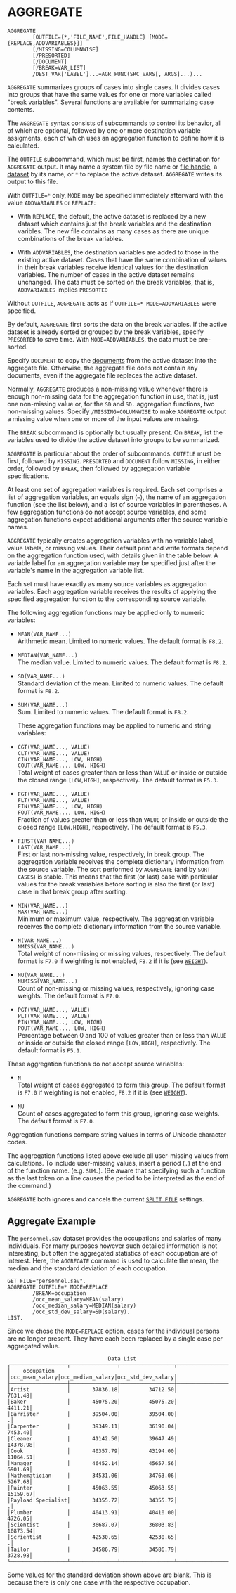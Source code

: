 # AGGREGATE

```
AGGREGATE
        [OUTFILE={*,'FILE_NAME',FILE_HANDLE} [MODE={REPLACE,ADDVARIABLES}]]
        [/MISSING=COLUMNWISE]
        [/PRESORTED]
        [/DOCUMENT]
        [/BREAK=VAR_LIST]
        /DEST_VAR['LABEL']...=AGR_FUNC(SRC_VARS[, ARGS]...)...
```

`AGGREGATE` summarizes groups of cases into single cases.  It divides
cases into groups that have the same values for one or more variables
called "break variables".  Several functions are available for
summarizing case contents.

The `AGGREGATE` syntax consists of subcommands to control its
behavior, all of which are optional, followed by one or more
destination variable assigments, each of which uses an aggregation
function to define how it is calculated.

The `OUTFILE` subcommand, which must be first, names the destination
for `AGGREGATE` output.  It may name a system file by file name or
[file handle](../../language/files/file-handles.md), a
[dataset](../../language/datasets/index.md) by its name, or `*` to
replace the active dataset.  `AGGREGATE` writes its output to this
file.

With `OUTFILE=*` only, `MODE` may be specified immediately afterward
with the value `ADDVARIABLES` or `REPLACE`:

- With `REPLACE`, the default, the active dataset is replaced by a
  new dataset which contains just the break variables and the
  destination varibles.  The new file contains as many cases as there
  are unique combinations of the break variables.

- With `ADDVARIABLES`, the destination variables are added to those
  in the existing active dataset.  Cases that have the same
  combination of values in their break variables receive identical
  values for the destination variables.  The number of cases in the
  active dataset remains unchanged.  The data must be sorted on the
  break variables, that is, `ADDVARIABLES` implies `PRESORTED`

Without `OUTFILE`, `AGGREGATE` acts as if `OUTFILE=*
MODE=ADDVARIABLES` were specified.

By default, `AGGREGATE` first sorts the data on the break variables.
If the active dataset is already sorted or grouped by the break
variables, specify `PRESORTED` to save time.  With
`MODE=ADDVARIABLES`, the data must be pre-sorted.

Specify `DOCUMENT` to copy the [documents](document.md) from the
active dataset into the aggregate file.  Otherwise, the aggregate file
does not contain any documents, even if the aggregate file replaces
the active dataset.

Normally, `AGGREGATE` produces a non-missing value whenever there is
enough non-missing data for the aggregation function in use, that is,
just one non-missing value or, for the `SD` and `SD.` aggregation
functions, two non-missing values.  Specify `/MISSING=COLUMNWISE` to
make `AGGREGATE` output a missing value when one or more of the input
values are missing.

The `BREAK` subcommand is optionally but usually present.  On `BREAK`,
list the variables used to divide the active dataset into groups to be
summarized.

`AGGREGATE` is particular about the order of subcommands.  `OUTFILE`
must be first, followed by `MISSING`.  `PRESORTED` and `DOCUMENT`
follow `MISSING`, in either order, followed by `BREAK`, then followed
by aggregation variable specifications.

At least one set of aggregation variables is required.  Each set
comprises a list of aggregation variables, an equals sign (`=`), the
name of an aggregation function (see the list below), and a list of
source variables in parentheses.  A few aggregation functions do not
accept source variables, and some aggregation functions expect
additional arguments after the source variable names.

`AGGREGATE` typically creates aggregation variables with no variable
label, value labels, or missing values.  Their default print and write
formats depend on the aggregation function used, with details given in
the table below.  A variable label for an aggregation variable may be
specified just after the variable's name in the aggregation variable
list.

Each set must have exactly as many source variables as aggregation
variables.  Each aggregation variable receives the results of applying
the specified aggregation function to the corresponding source variable.

The following aggregation functions may be applied only to numeric
variables:

* `MEAN(VAR_NAME...)`  
  Arithmetic mean.  Limited to numeric values.  The default format is
  `F8.2`.

* `MEDIAN(VAR_NAME...)`  
  The median value.  Limited to numeric values.  The default format
  is `F8.2`.

* `SD(VAR_NAME...)`  
  Standard deviation of the mean.  Limited to numeric values.  The
  default format is `F8.2`.

* `SUM(VAR_NAME...)`  
  Sum.  Limited to numeric values.  The default format is `F8.2`.

   These aggregation functions may be applied to numeric and string
variables:

* `CGT(VAR_NAME..., VALUE)`  
  `CLT(VAR_NAME..., VALUE)`  
  `CIN(VAR_NAME..., LOW, HIGH)`  
  `COUT(VAR_NAME..., LOW, HIGH)`  
  Total weight of cases greater than or less than `VALUE` or inside or
  outside the closed range `[LOW,HIGH]`, respectively.  The default
  format is `F5.3`.

* `FGT(VAR_NAME..., VALUE)`  
  `FLT(VAR_NAME..., VALUE)`  
  `FIN(VAR_NAME..., LOW, HIGH)`  
  `FOUT(VAR_NAME..., LOW, HIGH)`  
  Fraction of values greater than or less than `VALUE` or inside or
  outside the closed range `[LOW,HIGH]`, respectively.  The default
  format is `F5.3`.

* `FIRST(VAR_NAME...)`  
  `LAST(VAR_NAME...)`  
  First or last non-missing value, respectively, in break group.  The
  aggregation variable receives the complete dictionary information
  from the source variable.  The sort performed by `AGGREGATE` (and
  by `SORT CASES`) is stable.  This means that the first (or last)
  case with particular values for the break variables before sorting
  is also the first (or last) case in that break group after sorting.

* `MIN(VAR_NAME...)`  
  `MAX(VAR_NAME...)`  
  Minimum or maximum value, respectively.  The aggregation variable
  receives the complete dictionary information from the source
  variable.

* `N(VAR_NAME...)`  
  `NMISS(VAR_NAME...)`  
  Total weight of non-missing or missing values, respectively.  The
  default format is `F7.0` if weighting is not enabled, `F8.2` if it
  is (see [`WEIGHT`](weight.md)).

* `NU(VAR_NAME...)`  
  `NUMISS(VAR_NAME...)`  
  Count of non-missing or missing values, respectively, ignoring case
  weights.  The default format is `F7.0`.

* `PGT(VAR_NAME..., VALUE)`  
  `PLT(VAR_NAME..., VALUE)`  
  `PIN(VAR_NAME..., LOW, HIGH)`  
  `POUT(VAR_NAME..., LOW, HIGH)`  
  Percentage between 0 and 100 of values greater than or less than
  `VALUE` or inside or outside the closed range `[LOW,HIGH]`,
  respectively.  The default format is `F5.1`.

These aggregation functions do not accept source variables:

* `N`  
  Total weight of cases aggregated to form this group.  The default
  format is `F7.0` if weighting is not enabled, `F8.2` if it is (see
  [`WEIGHT`](weight.md)).

* `NU`  
  Count of cases aggregated to form this group, ignoring case
  weights.  The default format is `F7.0`.

Aggregation functions compare string values in terms of Unicode
character codes.

The aggregation functions listed above exclude all user-missing values
from calculations.  To include user-missing values, insert a period
(`.`) at the end of the function name.  (e.g. `SUM.`).  (Be aware that
specifying such a function as the last token on a line causes the
period to be interpreted as the end of the command.)

`AGGREGATE` both ignores and cancels the current [`SPLIT
FILE`](split-file.md) settings.

## Aggregate Example

The `personnel.sav` dataset provides the occupations and salaries of
many individuals.  For many purposes however such detailed information
is not interesting, but often the aggregated statistics of each
occupation are of interest.  Here, the `AGGREGATE` command is used to
calculate the mean, the median and the standard deviation of each
occupation.

```
GET FILE="personnel.sav".
AGGREGATE OUTFILE=* MODE=REPLACE
        /BREAK=occupation
        /occ_mean_salary=MEAN(salary)
        /occ_median_salary=MEDIAN(salary)
        /occ_std_dev_salary=SD(salary).
LIST.
```

Since we chose the `MODE=REPLACE` option, cases for the individual
persons are no longer present.  They have each been replaced by a
single case per aggregated value.

```
                                Data List
┌──────────────────┬───────────────┬─────────────────┬──────────────────┐
│    occupation    │occ_mean_salary│occ_median_salary│occ_std_dev_salary│
├──────────────────┼───────────────┼─────────────────┼──────────────────┤
│Artist            │       37836.18│         34712.50│           7631.48│
│Baker             │       45075.20│         45075.20│           4411.21│
│Barrister         │       39504.00│         39504.00│                 .│
│Carpenter         │       39349.11│         36190.04│           7453.40│
│Cleaner           │       41142.50│         39647.49│          14378.98│
│Cook              │       40357.79│         43194.00│          11064.51│
│Manager           │       46452.14│         45657.56│           6901.69│
│Mathematician     │       34531.06│         34763.06│           5267.68│
│Painter           │       45063.55│         45063.55│          15159.67│
│Payload Specialist│       34355.72│         34355.72│                 .│
│Plumber           │       40413.91│         40410.00│           4726.05│
│Scientist         │       36687.07│         36803.83│          10873.54│
│Scrientist        │       42530.65│         42530.65│                 .│
│Tailor            │       34586.79│         34586.79│           3728.98│
└──────────────────┴───────────────┴─────────────────┴──────────────────┘
```

Some values for the standard deviation shown above are blank.  This is
because there is only one case with the respective occupation.

